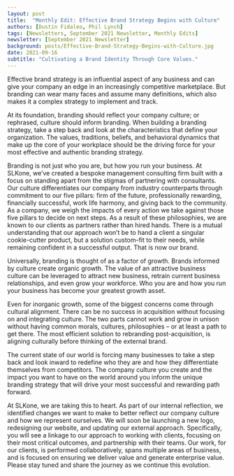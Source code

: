 ```yaml
---
layout: post
title:  "Monthly Edit: Effective Brand Strategy Begins with Culture"
authors: [Dustin Fidaleo, Phil Lynch]
tags: [Newsletters, September 2021 Newsletter, Monthly Edits]
newsletter: [September 2021 Newsletter]
background: posts/Effective-Brand-Strategy-Begins-with-Culture.jpg
date: 2021-09-16
subtitle: "Cultivating a Brand Identity Through Core Values."
---
```


Effective brand strategy is an influential aspect of any business and can give your company an edge in an increasingly competitive marketplace. But branding can wear many faces and assume many definitions, which also makes it a complex strategy to implement and track. 

At its foundation, branding should reflect your company culture; or rephrased, culture should inform branding. When building a branding strategy, take a step back and look at the characteristics that define your organization. The values, traditions, beliefs, and behavioral dynamics that make up the core of your workplace should be the driving force for your most effective and authentic branding strategy. 

Branding is not just who you are, but how you run your business. At SLKone, we’ve created a bespoke management consulting firm built with a focus on standing apart from the stigmas of partnering with consultants. Our culture differentiates our company from industry counterparts through commitment to our five pillars: firm of the future, professionally rewarding, financially successful, work life harmony, and giving back to the community. As a company, we weigh the impacts of every action we take against those five pillars to decide on next steps. As a result of these philosophies, we are known to our clients as partners rather than hired hands. There is a mutual understanding that our approach won’t be to hand a client a singular cookie-cutter product, but a solution custom-fit to their needs, while remaining confident in a successful output. That is now our brand. 

Universally, branding is thought of as a factor of growth. Brands informed by culture create organic growth. The value of an attractive business culture can be leveraged to attract new business, retrain current business relationships, and even grow your workforce. Who you are and how you run your business has become your greatest growth asset. 

Even for inorganic growth, some of the biggest concerns come through cultural alignment. There can be no success in acquisition without focusing on and integrating culture. The two parts cannot work and grow in unison without having common morals, cultures, philosophies – or at least a path to get there. The most efficient solution to rebranding post-acquisition, is aligning culturally before thinking of the external brand.    

The current state of our world is forcing many businesses to take a step back and look inward to redefine who they are and how they differentiate themselves from competitors. The company culture you create and the impact you want to have on the world around you inform the unique branding strategy that will drive your most successful and rewarding path forward. 

At SLKone, we are taking this to heart. As part of our internal reflection, we identified changes we want to make to better reflect our company culture and how we represent ourselves. We will soon be launching a new logo, redesigning our website, and updating our external approach. Specifically, you will see a linkage to our approach to working with clients, focusing on their most critical outcomes, and partnership with their teams. Our work, for our clients, is performed collaboratively, spans multiple areas of business, and is focused on ensuring we deliver value and generate enterprise value. Please stay tuned and share the journey as we continue this evolution. 
